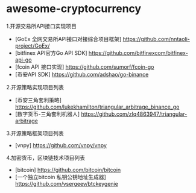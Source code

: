 # awesome-cryptocurrency
1.开源交易所API接口实现项目
  * [GoEx 全网交易所API接口对接综合项目框架] https://github.com/nntaoli-project/GoEx/
  * [bitfinex API官方Go API SDK] https://github.com/bitfinexcom/bitfinex-api-go
  * [fcoin API 接口实现] https://github.com/sumorf/fcoin-go 
  * [币安API SDK] https://github.com/adshao/go-binance
  
2.开源策略实现项目列表  
  * [币安三角套利策略] https://github.com/lukekhamilton/triangular_arbitrage_binance_go
  * [数字货币-三角套利机器人] https://github.com/zlq4863947/triangular-arbitrage
  
3.开源策略框架项目列表  
  * [vnpy] https://github.com/vnpy/vnpy

4.加密货币，区块链技术项目列表  
  * [bitcoin] https://github.com/bitcoin/bitcoin
  * [一个独立bitcoin 私钥公钥地址生成器] https://github.com/vsergeev/btckeygenie
